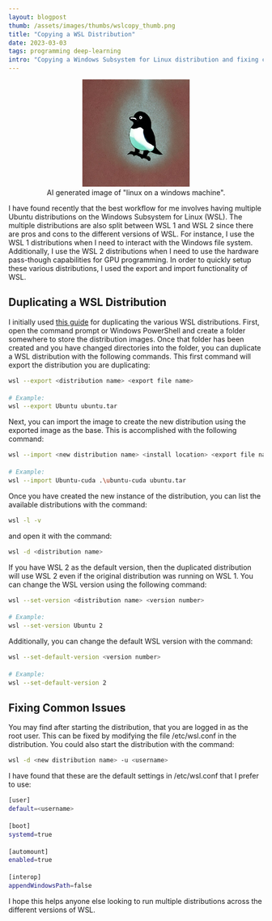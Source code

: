 ```yaml
---
layout: blogpost
thumb: /assets/images/thumbs/wslcopy_thumb.png
title: "Copying a WSL Distribution"
date: 2023-03-03
tags: programming deep-learning
intro: "Copying a Windows Subsystem for Linux distribution and fixing common issues."
---
```


<div align="center">
<figure>
<img src="/assets/images/blogs/linux_wsl.jpg" alt="Linux Bird AI Art" style="width:50%">
<figcaption>AI generated image of "linux on a windows machine".</figcaption>
</figure>
</div>

I have found recently that the best workflow for me involves having multiple Ubuntu distributions on the Windows Subsystem for Linux (WSL). The multiple distributions are also split between WSL 1 and WSL 2 since there are pros and cons to the different versions of WSL. For instance, I use the WSL 1 distributions when I need to interact with the Windows file system. Additionally, I use the WSL 2 distributions when I need to use the hardware pass-though capabilities for GPU programming. In order to quickly setup these various distributions, I used the export and import functionality of WSL.

## Duplicating a WSL Distribution

I initially used <a href="https://endjin.com/blog/2021/11/setting-up-multiple-wsl-distribution-instances" target="_blank">this guide</a> for duplicating the various WSL distributions. First, open the command prompt or Windows PowerShell and create a folder somewhere to store the distribution images. Once that folder has been created and you have changed directories into the folder, you can duplicate a WSL distribution with the following commands. This first command will export the distribution you are duplicating:
```bash
wsl --export <distribution name> <export file name>

# Example:
wsl --export Ubuntu ubuntu.tar
```
Next, you can import the image to create the new distribution using the exported image as the base. This is accomplished with the following command:
```bash
wsl --import <new distribution name> <install location> <export file name>

# Example:
wsl --import Ubuntu-cuda .\ubuntu-cuda ubuntu.tar
```

Once you have created the new instance of the distribution, you can list the available distributions with the command:
```bash
wsl -l -v
```
and open it with the command:
```bash
wsl -d <distribution name>
```

If you have WSL 2 as the default version, then the duplicated distribution will use WSL 2 even if the original distribution was running on WSL 1. You can change the WSL version using the following command:
```bash
wsl --set-version <distribution name> <version number>

# Example:
wsl --set-version Ubuntu 2
```
Additionally, you can change the default WSL version with the command:
```bash
wsl --set-default-version <version number>

# Example:
wsl --set-default-version 2
```

## Fixing Common Issues

You may find after starting the distribution, that you are logged in as the root user. This can be fixed by modifying the file /etc/wsl.conf in the distribution. You could also start the distribution with the command:
```bash
wsl -d <new distribution name> -u <username>
```

I have found that these are the default settings in /etc/wsl.conf that I prefer to use:
```bash
[user]
default=<username>

[boot]
systemd=true

[automount]
enabled=true

[interop]
appendWindowsPath=false
```

I hope this helps anyone else looking to run multiple distributions across the different versions of WSL.